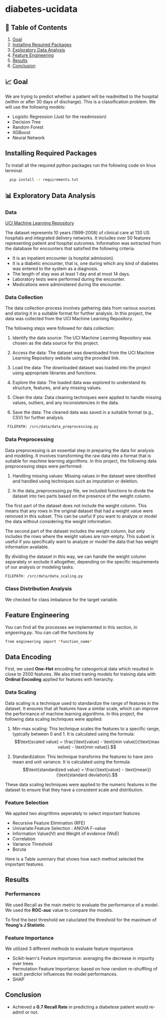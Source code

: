 # diabetes-ucidata

## 📝 Table of Contents
1. [Goal](#📈-goal)
2. [Installing Required Packages](#Installing-Required-Packages)
3. [Exploratory Data Analysis](#📊-Exploratory-Data-Analysis)
4. [Feature Engineering](#Feature-Engineering)
5. [Results](#results)
6. [Conclusion](#conclusion)

## 📈 Goal
We are trying to predict whether a patient will be readmitted to the hospital (within or after 30 days of discharge). This is a classification problem. We will use the following models:
- Logistic Regression (Just for the readmission)
- Decision Tree
- Random Forest
- XGBoost
- Neural Network

## Installing Required Packages

To install all the required python packages run the following code on linux terminal. 

```bash
  pip install -r requirements.txt
```

  
## 📊 Exploratory Data Analysis

### Data

[UCI Machine Learning Repository](https://archive.ics.uci.edu/dataset/296/diabetes+130-us+hospitals+for+years+1999-2008?fbclid=IwAR1K8yIAY03mM8Ipm6UQMjX5hW4hr3xbvKneoqDNR-93l2WPCqrXBjl59iM)

The dataset represents 10 years (1999-2008) of clinical care at 130 US hospitals and integrated delivery networks. It includes over 50 features representing patient and hospital outcomes. Information was extracted from the database for encounters that satisfied the following criteria.

- It is an inpatient encounter (a hospital admission).
- It is a diabetic encounter, that is, one during which any kind of diabetes was entered to the system as a diagnosis.
- The length of stay was at least 1 day and at most 14 days.
- Laboratory tests were performed during the encounter.
- Medications were administered during the encounter.


### Data Collection

The data collection process involves gathering data from various sources and storing it in a suitable format for further analysis. In this project, the data was collected from the UCI Machine Learning Repository.

The following steps were followed for data collection:

1. Identify the data source: The UCI Machine Learning Repository was chosen as the data source for this project.

2. Access the data: The dataset was downloaded from the UCI Machine Learning Repository website using the provided link.

3. Load the data: The downloaded dataset was loaded into the project using appropriate libraries and functions.

4. Explore the data: The loaded data was explored to understand its structure, features, and any missing values.

5. Clean the data: Data cleaning techniques were applied to handle missing values, outliers, and any inconsistencies in the data.

6. Save the data: The cleaned data was saved in a suitable format (e.g., CSV) for further analysis.


```bash
 FILEPATH: /src/data/data_preprocessing.py
 ```

### Data Preprocessing

Data preprocessing is an essential step in preparing the data for analysis and modeling. It involves transforming the raw data into a format that is suitable for machine learning algorithms. In this project, the following data preprocessing steps were performed:

1. Handling missing values: Missing values in the dataset were identified and handled using techniques such as imputation or deletion.

2. In the data_preprocessing.py file, we included functions to divide the dataset into two parts based on the presence of the weight column.

The first part of the dataset does not include the weight column. This means that any rows in the original dataset that had a weight value were removed in this subset. This can be useful if you want to analyze or model the data without considering the weight information.

The second part of the dataset includes the weight column, but only includes the rows where the weight values are non-empty. This subset is useful if you specifically want to analyze or model the data that has weight information available.

By dividing the dataset in this way, we can handle the weight column separately or exclude it altogether, depending on the specific requirements of our analysis or modeling tasks.

```bash
FILEPATH: /src/data/data_scaling.py
```

### Class Distribution Analysis

 We checked for class imbalance for the target variable.



## Feature Engineering

You can find all the processes we implemented in this section, in _engeering.py_. You can call the functions by
```bash
from engineering import *function_name*
``` 

## Data Encoding

First, we used **One-Hot** encoding for cateogorical data which resulted in close to 2500 features. 
We also tried traning models for training data with **Ordinal Encoding** applied for features with hierarchy. 


### Data Scaling

Data scaling is a technique used to standardize the range of features in the dataset. It ensures that all features have a similar scale, which can improve the performance of machine learning algorithms. In this project, the following data scaling techniques were applied:

1. Min-max scaling: This technique scales the features to a specific range, typically between 0 and 1. It is calculated using the formula: $$\text{scaled value} = \frac{\text{value} - \text{min value}}{\text{max value} - \text{min value}}.$$

2. Standardization: This technique transforms the features to have zero mean and unit variance. It is calculated using the formula: $$\text{standardized value} = \frac{\text{value} - \text{mean}}{\text{standard deviation}}.$$

These data scaling techniques were applied to the numeric features in the dataset to ensure that they have a consistent scale and distribution.

### Feature Selection

We applied two alogrithms seperately to select important features 
- Recursive Feature Elimination (RFE)
- Univariate Feature Selection : ANOVA F-value
- Information Value(IV) and Weight of evidence (WoE)
- Correlation
- Variance Threshold
- Boruta 


Here is a Table summary that shows how each method selected the important features. 



## Results

### Performances

We used Recall as the main metric to evaluate the performance of a model. We used the **ROC-auc** value to compare the models.

To find the best threshold we caluclated the threshold for the maximum of **Young's J Statistic**. 

### Feature Importance 

We utilized 3 different methods to evaluate feature importance.
- Scikit-learn's Feature importance: averaging the decrease in impurity over trees
- Permutation Feature Importance: based on how random re-shuffling of each perdictor influences the model performances. 
- SHAP


## Conclusion

- Achieved a **0.7 Recall Rate** in predicting a diabetese patient would re-admit or not.  